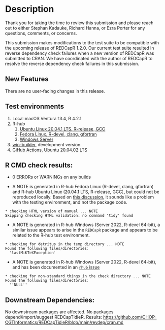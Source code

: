 # Description

Thank you for taking the time to review this submission and please reach out to either Stephan Kadauke, Richard Hanna, or Ezra Porter for any questions, comments, or concerns.

This submission makes modifications to the test suite to be compatible with the upcoming release of REDCapR 1.2.0. Our current test suite resulted in reverse dependency check failures
when a new version of REDCapR was submitted to CRAN. We have coordinated with the author of
REDCapR to resolve the reverse dependency check failures in this submission.

## New Features

There are no user-facing changes in this release.

## Test environments

1. Local macOS Ventura 13.4, R 4.2.1
2. R-hub
    1. [Ubuntu Linux 20.04.1 LTS, R-release, GCC](https://builder.r-hub.io/status/REDCapTidieR_0.4.0.9001.tar.gz-f853e048ec7949ed8b7de8b21bef7846)
    2. [Fedora Linux, R-devel, clang, gfortran](https://builder.r-hub.io/status/REDCapTidieR_0.4.0.9001.tar.gz-cb2489664ff740b6a2f751757feb6c55)
    3. [Windows Server](https://builder.r-hub.io/status/REDCapTidieR_0.4.0.9001.tar.gz-71108297d2fb4e5ea9a80e4eec49946d)
3.  [win-builder](https://win-builder.r-project.org/EFDoel1TQ0VI/), development version.
4.  [GiHub Actions](https://github.com/CHOP-CGTInformatics/REDCapTidieR/actions), Ubuntu 20.04.02 LTS

## R CMD check results:

- 0 ERRORs or WARNINGs on any builds

- A NOTE is generated in R-hub Fedora Linux (R-devel, clang, gfortran) and R-hub Ubuntu Linux (20.04.1 LTS, R-release, GCC), but could not be reproduced locally. Based on [this discussion](https://groups.google.com/g/r-sig-mac/c/7u_ivEj4zhM?pli=1), it sounds like a problem with the testing environment, and not the package code.

```
* checking HTML version of manual ... NOTE
Skipping checking HTML validation: no command 'tidy' found
```

- A NOTE is generated in R-hub Windows (Server 2022, R-devel 64-bit), a similar issue appears to arise in the `REDCapR` package and appears to be related to the R-hub test environment.

```
* checking for detritus in the temp directory ... NOTE
Found the following files/directories:
  'lastMiKTeXException'
```

- A NOTE is generated in R-hub Windows (Server 2022, R-devel 64-bit), and has been documented in an [`rhub` issue](https://github.com/r-hub/rhub/issues/560)

```
* checking for non-standard things in the check directory ... NOTE
Found the following files/directories:
  ''NULL''
```

## Downstream Dependencies:

No downstream packages are affected. No packages depend/import/suggest REDCapTidieR. Results: <https://github.com/CHOP-CGTInformatics/REDCapTidieR/blob/main/revdep/cran.md>
